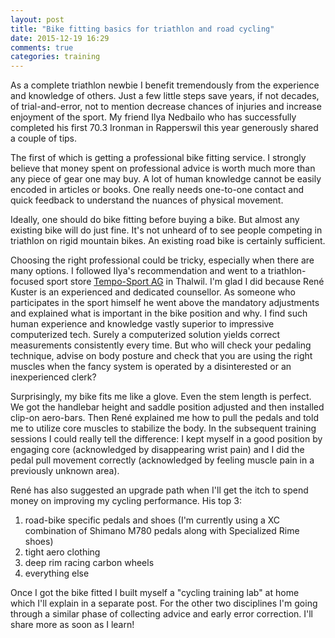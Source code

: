 ```yaml
---
layout: post
title: "Bike fitting basics for triathlon and road cycling"
date: 2015-12-19 16:29
comments: true
categories: training
---
```


As a complete triathlon newbie I benefit tremendously from the experience and knowledge of others. Just a few little steps save years, if not decades, of trial-and-error, not to mention decrease chances of injuries and increase enjoyment of the sport. My friend Ilya Nedbailo who has successfully completed his first 70.3 Ironman in Rapperswil this year generously shared a couple of tips.

The first of which is getting a professional bike fitting service. I strongly believe that money spent on professional advice is worth much more than any piece of gear one may buy. A lot of human knowledge cannot be easily encoded in articles or books. One really needs one-to-one contact and quick feedback to understand the nuances of physical movement.

Ideally, one should do bike fitting before buying a bike. But almost any existing bike will do just fine. It's not unheard of to see people competing in triathlon on rigid mountain bikes. An existing road bike is certainly sufficient.

Choosing the right professional could be tricky, especially when there are many options. I followed Ilya's recommendation and went to a triathlon-focused sport store [Tempo-Sport AG](https://www.tempo-sport.ch/) in Thalwil. I'm glad I did because René Kuster is an experienced and dedicated counsellor. As someone who participates in the sport himself he went above the mandatory adjustments and explained what is important in the bike position and why. I find such human experience and knowledge vastly superior to impressive computerized tech. Surely a computerized solution yields correct measurements consistently every time. But who will check your pedaling technique, advise on body posture and check that you are using the right muscles when the fancy system is operated by a disinterested or an inexperienced clerk?

Surprisingly, my bike fits me like a glove. Even the stem length is perfect. We got the handlebar height and saddle position adjusted and then installed clip-on aero-bars. Then René explained me how to pull the pedals and told me to utilize core muscles to stabilize the body. In the subsequent training sessions I could really tell the difference: I kept myself in a good position by engaging core (acknowledged by disappearing wrist pain) and I did the pedal pull movement correctly (acknowledged by feeling muscle pain in a previously unknown area).

René has also suggested an upgrade path when I'll get the itch to spend money on improving my cycling performance. His top 3:

 1. road-bike specific pedals and shoes (I'm currently using a XC combination of Shimano M780 pedals along with Specialized Rime shoes)
 2. tight aero clothing
 3. deep rim racing carbon wheels
 4. everything else

Once I got the bike fitted I built myself a "cycling training lab" at home which I'll explain in a separate post. For the other two disciplines I'm going through a similar phase of collecting advice and early error correction. I'll share more as soon as I learn!
